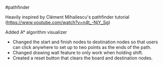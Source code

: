 #pathfinder

Heavily inspired by Clément Mihailescu's pathfinder tutorial (https://www.youtube.com/watch?v=n4t_-NjY_Sg)

Added A* algorithm visualizer

- Changed the start and finish nodes to destination nodes so that users can click anywhere to set up to two points as the ends of the path.
- Changed drawing wall feature to only work when holding shift.
- Created a reset button that clears the board and destination nodes.
